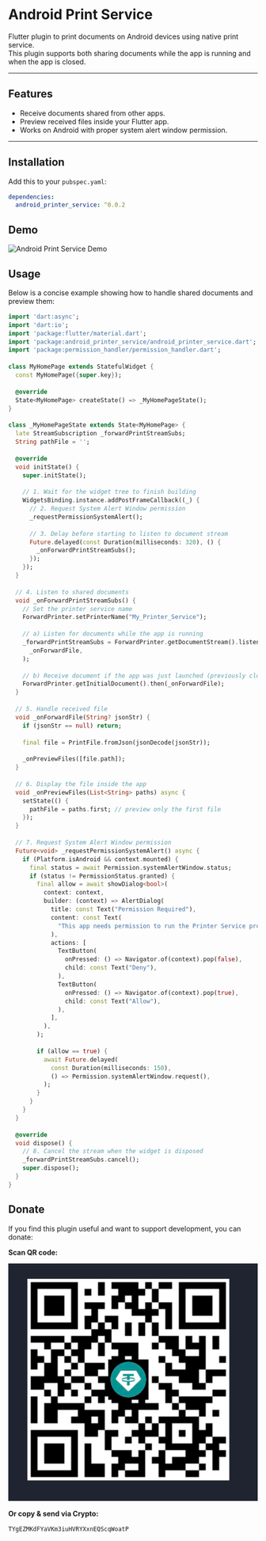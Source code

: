 # Android Print Service

Flutter plugin to print documents on Android devices using native print service.  
This plugin supports both sharing documents while the app is running and when the app is closed.

---

## Features

- Receive documents shared from other apps.
- Preview received files inside your Flutter app.
- Works on Android with proper system alert window permission.

---

## Installation

Add this to your `pubspec.yaml`:

```yaml
dependencies:
  android_printer_service: ^0.0.2
```

## Demo

![Android Print Service Demo](https://github.com/duypxd/android_print_service/raw/main/DemoPrinter.gif)

## Usage

Below is a concise example showing how to handle shared documents and preview them:

```dart
import 'dart:async';
import 'dart:io';
import 'package:flutter/material.dart';
import 'package:android_printer_service/android_printer_service.dart';
import 'package:permission_handler/permission_handler.dart';

class MyHomePage extends StatefulWidget {
  const MyHomePage({super.key});

  @override
  State<MyHomePage> createState() => _MyHomePageState();
}

class _MyHomePageState extends State<MyHomePage> {
  late StreamSubscription _forwardPrintStreamSubs;
  String pathFile = '';

  @override
  void initState() {
    super.initState();

    // 1. Wait for the widget tree to finish building
    WidgetsBinding.instance.addPostFrameCallback((_) {
      // 2. Request System Alert Window permission
      _requestPermissionSystemAlert();

      // 3. Delay before starting to listen to document stream
      Future.delayed(const Duration(milliseconds: 320), () {
        _onForwardPrintStreamSubs();
      });
    });
  }

  // 4. Listen to shared documents
  void _onForwardPrintStreamSubs() {
    // Set the printer service name
    ForwardPrinter.setPrinterName("My_Printer_Service");

    // a) Listen for documents while the app is running
    _forwardPrintStreamSubs = ForwardPrinter.getDocumentStream().listen(
      _onForwardFile,
    );

    // b) Receive document if the app was just launched (previously closed)
    ForwardPrinter.getInitialDocument().then(_onForwardFile);
  }

  // 5. Handle received file
  void _onForwardFile(String? jsonStr) {
    if (jsonStr == null) return;

    final file = PrintFile.fromJson(jsonDecode(jsonStr));

    _onPreviewFiles([file.path]);
  }

  // 6. Display the file inside the app
  void _onPreviewFiles(List<String> paths) async {
    setState(() {
      pathFile = paths.first; // preview only the first file
    });
  }

  // 7. Request System Alert Window permission
  Future<void> _requestPermissionSystemAlert() async {
    if (Platform.isAndroid && context.mounted) {
      final status = await Permission.systemAlertWindow.status;
      if (status != PermissionStatus.granted) {
        final allow = await showDialog<bool>(
          context: context,
          builder: (context) => AlertDialog(
            title: const Text("Permission Required"),
            content: const Text(
              "This app needs permission to run the Printer Service properly. Do you want to allow it?",
            ),
            actions: [
              TextButton(
                onPressed: () => Navigator.of(context).pop(false),
                child: const Text("Deny"),
              ),
              TextButton(
                onPressed: () => Navigator.of(context).pop(true),
                child: const Text("Allow"),
              ),
            ],
          ),
        );

        if (allow == true) {
          await Future.delayed(
            const Duration(milliseconds: 150),
            () => Permission.systemAlertWindow.request(),
          );
        }
      }
    }
  }

  @override
  void dispose() {
    // 8. Cancel the stream when the widget is disposed
    _forwardPrintStreamSubs.cancel();
    super.dispose();
  }
}
```

## Donate

If you find this plugin useful and want to support development, you can donate:

**Scan QR code:**

![Donate QR](https://raw.githubusercontent.com/duypxd/android_print_service/main/donate.jpeg)

**Or copy & send via Crypto:**

```
TYgEZMKdFYaVKm3iuHVRYXxnEQScqWoatP
```
